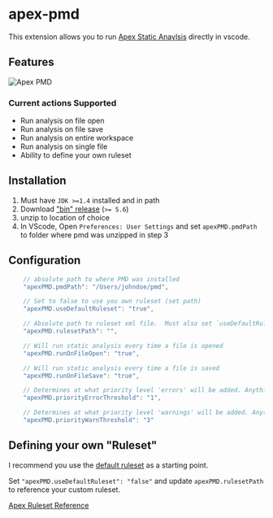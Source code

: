 # apex-pmd

This extension allows you to run [Apex Static Anaylsis](http://pmd.sourceforge.net/snapshot/pmd-apex/) directly in vscode.

## Features

![Apex PMD](https://raw.githubusercontent.com/ChuckJonas/vscode-apex-pmd/master/images/apex-pmd.gif)

### Current actions Supported

* Run analysis on file open
* Run analysis on file save
* Run analysis on entire workspace
* Run analysis on single file
* Ability to define your own ruleset

## Installation

1. Must have `JDK >=1.4` installed and in path
2. Download ["bin" release](https://sourceforge.net/projects/pmd/files/pmd/) (`>= 5.6`)
3. unzip to location of choice
4. In VScode, Open `Preferences: User Settings` and set `apexPMD.pmdPath` to folder where pmd was unzipped in step 3

## Configuration

``` javascript
    // absolute path to where PMD was installed
    "apexPMD.pmdPath": "/Users/johndoe/pmd",

    // Set to false to use you own ruleset (set path)
    "apexPMD.useDefaultRuleset": "true",

    // Absolute path to ruleset xml file.  Must also set `useDefaultRuleset:false`.
    "apexPMD.rulesetPath": "",

    // Will run static analysis every time a file is opened
    "apexPMD.runOnFileOpen": "true",

    // Will run static analysis every time a file is saved
    "apexPMD.runOnFileSave": "true",

    // Determines at what priority level 'errors' will be added. Anything less will be a warning or hint
    "apexPMD.priorityErrorThreshold": "1",

    // Determines at what priority level 'warnings' will be added. Anything less will be a hint
    "apexPMD.priorityWarnThreshold": "3"
```

## Defining your own "Ruleset"

I recommend you use the [default ruleset](https://github.com/ChuckJonas/vscode-apex-pmd/blob/master/src/lib/rulesets/apex_ruleset.xml) as a starting point.

Set `"apexPMD.useDefaultRuleset": "false"` and update `apexPMD.rulesetPath` to reference your custom ruleset.

[Apex Ruleset Reference](http://pmd.sourceforge.net/snapshot/pmd-apex/rules/index.html#Default_ruleset_used_by_the_CodeClimate_Engine_for_Salesforce.com_Apex)
